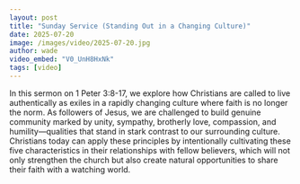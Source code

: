 ```yaml
---
layout: post
title: "Sunday Service (Standing Out in a Changing Culture)"
date: 2025-07-20
image: /images/video/2025-07-20.jpg
author: wade
video_embed: "V0_UnH8HxNk"
tags: [video]
---
```


In this sermon on 1 Peter 3:8-17, we explore how Christians are called to live authentically as exiles in a rapidly changing culture where faith is no longer the norm. As followers of Jesus, we are challenged to build genuine community marked by unity, sympathy, brotherly love, compassion, and humility—qualities that stand in stark contrast to our surrounding culture. Christians today can apply these principles by intentionally cultivating these five characteristics in their relationships with fellow believers, which will not only strengthen the church but also create natural opportunities to share their faith with a watching world.
